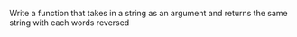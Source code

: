 Write a function that takes in a string as an argument and returns the same string with each words reversed